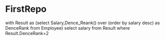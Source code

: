 # FirstRepo

with Result as
(select Salary,Dence_Reank() over (order by salary desc) as DenceRank from Employee)
select salary from Result where Result.DenceRank=2
